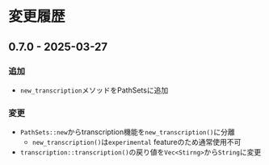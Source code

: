 # 変更履歴

## 0.7.0 - 2025-03-27

### 追加

- `new_transcription`メソッドをPathSetsに追加

### 変更

- `PathSets::new`からtranscription機能を`new_transcription()`に分離
  - `new_transcription()`は`experimental` featureのため通常使用不可
- `transcription::transcription()`の戻り値を`Vec<Stirng>`から`String`に変更
